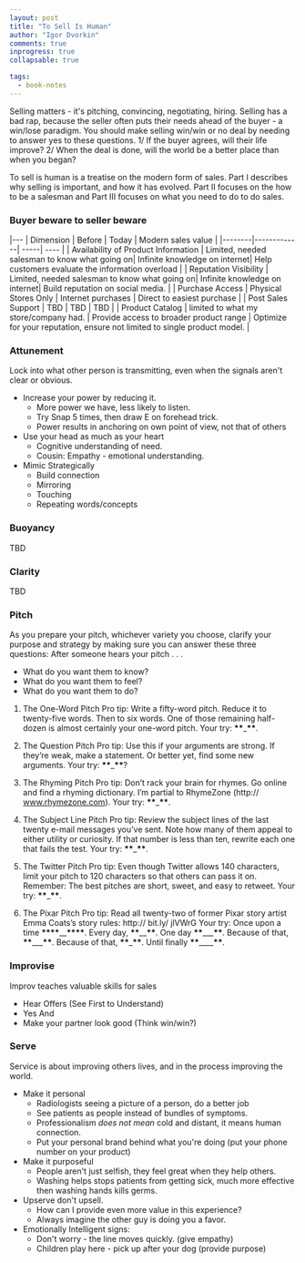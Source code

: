 ```yaml
---
layout: post
title: "To Sell Is Human"
author: "Igor Dvorkin"
comments: true
inprogress: true
collapsable: true

tags:
  - book-notes
---
```


Selling matters - it's pitching, convincing, negotiating, hiring. Selling has a bad rap, because the seller often puts their needs ahead of the buyer - a win/lose paradigm. You should make selling win/win or no deal by needing to answer yes to these questions. 1/ If the buyer agrees, will their life improve? 2/ When the deal is done, will the world be a better place than when you began?

To sell is human is a treatise on the modern form of sales. Part I describes why selling is important, and how it has evolved. Part II focuses on the how to be a salesman and Part III focuses on what you need to do to do sales.

### Buyer beware to seller beware

|---
| Dimension | Before | Today | Modern sales value |
|--------|-------------| -----| ---- |
| Availability of Product Information | Limited, needed salesman to know what going on| Infinite knowledge on internet| Help customers evaluate the information overload |
| Reputation Visibility | Limited, needed salesman to know what going on| Infinite knowledge on internet| Build reputation on social media. |
| Purchase Access | Physical Stores Only | Internet purchases | Direct to easiest purchase |
| Post Sales Support | TBD | TBD | TBD |
| Product Catalog | limited to what my store/company had. | Provide access to broader product range | Optimize for your reputation, ensure not limited to single product model. |

### Attunement

Lock into what other person is transmitting, even when the signals aren't clear or obvious.

- Increase your power by reducing it.
  - More power we have, less likely to listen.
  - Try Snap 5 times, then draw E on forehead trick.
  - Power results in anchoring on own point of view, not that of others
- Use your head as much as your heart
  - Cognitive understanding of need.
  - Cousin: Empathy - emotional understanding.
- Mimic Strategically
  - Build connection
  - Mirroring
  - Touching
  - Repeating words/concepts

### Buoyancy

TBD

### Clarity

TBD

### Pitch

As you prepare your pitch, whichever variety you choose, clarify your purpose and strategy by making sure you can answer these three questions: After someone hears your pitch . . .

- What do you want them to know?
- What do you want them to feel?
- What do you want them to do?

1. The One-Word Pitch Pro tip: Write a fifty-word pitch. Reduce it to twenty-five words. Then to six words. One of those remaining half-dozen is almost certainly your one-word pitch. Your try: ****\*\*****\_****\*\*****.

2. The Question Pitch Pro tip: Use this if your arguments are strong. If they’re weak, make a statement. Or better yet, find some new arguments. Your try: ****\*\*****\_****\*\*****?

3. The Rhyming Pitch Pro tip: Don’t rack your brain for rhymes. Go online and find a rhyming dictionary. I’m partial to RhymeZone (http:// www.rhymezone.com). Your try: ****\*\*****\_****\*\*****.

4. The Subject Line Pitch Pro tip: Review the subject lines of the last twenty e-mail messages you’ve sent. Note how many of them appeal to either utility or curiosity. If that number is less than ten, rewrite each one that fails the test. Your try: ****\*\*****\_****\*\*****.

5. The Twitter Pitch Pro tip: Even though Twitter allows 140 characters, limit your pitch to 120 characters so that others can pass it on. Remember: The best pitches are short, sweet, and easy to retweet. Your try: ****\*\*****\_****\*\*****.

6. The Pixar Pitch Pro tip: Read all twenty-two of former Pixar story artist Emma Coats’s story rules: http:// bit.ly/ jlVWrG Your try: Once upon a time **\*\*\*\***\_\_**\*\*\*\***. Every day, **\*\***\_\_**\*\***. One day **\*\***\_\_\_**\*\***. Because of that, ****\*\*****\_\_\_****\*\*****. Because of that, **\*\***\_**\*\***. Until finally **\*\***\_\_\_\_**\*\***.

### Improvise

Improv teaches valuable skills for sales

- Hear Offers (See First to Understand)
- Yes And
- Make your partner look good (Think win/win?)

### Serve

Service is about improving others lives, and in the process improving the world.

- Make it personal
  - Radiologists seeing a picture of a person, do a better job
  - See patients as people instead of bundles of symptoms.
  - Professionalism _does not mean_ cold and distant, it means human connection.
  - Put your personal brand behind what you're doing (put your phone number on your product)
- Make it purposeful
  - People aren't just selfish, they feel great when they help others.
  - Washing helps stops patients from getting sick, much more effective then washing hands kills germs.
- Upserve don't upsell.
  - How can I provide even more value in this experience?
  - Always imagine the other guy is doing you a favor.
- Emotionally Intelligent signs:
  - Don't worry - the line moves quickly. (give empathy)
  - Children play here - pick up after your dog (provide purpose)
